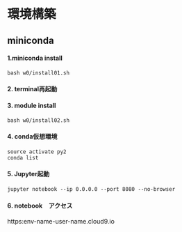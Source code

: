 
# 環境構築

## miniconda

#### 1.miniconda install
```
bash w0/install01.sh
```

#### 2. terminal再起動

#### 3. module install
```
bash w0/install02.sh
```

#### 4. conda仮想環境
```
source activate py2
conda list
```

#### 5. Jupyter起動
```
jupyter notebook --ip 0.0.0.0 --port 8080 --no-browser
```

#### 6. notebook　アクセス
https:env-name-user-name.cloud9.io

